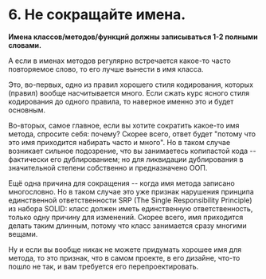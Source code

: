 # 6. Не сокращайте имена.

**Имена классов/методов/функций должны записываться 1-2 полными словами.**

А если в именах методов регулярно встречается какое-то часто повторяемое слово, то его лучше вынести в имя класса.

Это, во-первых, одно из правил хорошего стиля кодирования, которых (правил) вообще насчитывается много. Если сжать курс ясного стиля кодирования до одного правила, то наверное именно это и будет основным.

Во-вторых, самое главное, если вы хотите сократить какое-то имя метода, спросите себя: почему? Скорее всего, ответ будет "потому что это имя приходится набирать часто и много". Но в таком случае возникает сильное подозрение, что вы занимаетесь копипастой кода -- фактически его дублированием; но для ликвидации дублирования в значительной степени собственно и предназначено ООП.

Ещё одна причина для сокращения -- когда имя метода записано многословно. Но в таком случае это уже признак нарушения принципа единственной ответственности SRP (The Single Responsibility Principle) из набора SOLID: класс должен иметь единственную ответственность, только одну причину для изменений. Скорее всего, имя приходится делать таким длинным, потому что класс занимается сразу многими вещами.

Ну и если вы вообще никак не можете придумать хорошее имя для метода, то это признак, что в самом проекте, в его дизайне, что-то пошло не так, и вам требуется его перепроектировать.
